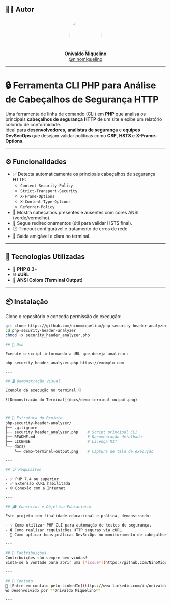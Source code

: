 ## 👨‍💻 Autor

<div align="center">
  <img src="https://avatars.githubusercontent.com/ninomiquelino" width="100" height="100" style="border-radius: 50%">
  <br>
  <strong>Onivaldo Miquelino</strong>
  <br>
  <a href="https://github.com/ninomiquelino">@ninomiquelino</a>
</div>

---

# 🔒 Ferramenta CLI PHP para Análise de Cabeçalhos de Segurança HTTP

Uma ferramenta de linha de comando (CLI) em **PHP** que analisa os principais **cabeçalhos de segurança HTTP** de um site e exibe um relatório colorido de conformidade.  
Ideal para **desenvolvedores**, **analistas de segurança** e **equipes DevSecOps** que desejam validar políticas como **CSP**, **HSTS** e **X-Frame-Options**.

---

## ⚙️ Funcionalidades

- ✅ Detecta automaticamente os principais cabeçalhos de segurança HTTP:
  - `Content-Security-Policy`
  - `Strict-Transport-Security`
  - `X-Frame-Options`
  - `X-Content-Type-Options`
  - `Referrer-Policy`
- 🧩 Mostra cabeçalhos presentes e ausentes com cores ANSI (verde/vermelho).
- 🚦 Segue redirecionamentos (útil para validar HSTS final).
- 🕒 Timeout configurável e tratamento de erros de rede.
- 🧠 Saída amigável e clara no terminal.

---

## 🧰 Tecnologias Utilizadas

- 🐘 **PHP 8.3+**
- 🌐 **cURL**
- 🎨 **ANSI Colors (Terminal Output)**

---

## 📦 Instalação

Clone o repositório e conceda permissão de execução:

```bash
git clone https://github.com/ninomiquelino/php-security-header-analyzer.git
cd php-security-header-analyzer
chmod +x security_header_analyzer.php

## 🚀 Uso

Execute o script informando a URL que deseja analisar:

php security_header_analyzer.php https://exemplo.com

---

## 🖥️ Demonstração Visual

Exemplo da execução no terminal 👇

![Demonstração do Terminal](docs/demo-terminal-output.png)

---

## 📁 Estrutura do Projeto
php-security-header-analyzer/
├── .gitignore
├── security_header_analyzer.php    # Script principal CLI
├── README.md                       # Documentação detalhada
├── LICENSE                         # Licença MIT
└── docs/
    └── demo-terminal-output.png    # Captura de tela da execução

---

## 📋 Requisitos

- ✅ PHP 7.4 ou superior
- ✅ Extensão cURL habilitada
- 🌐 Conexão com a Internet

---

## 🎓 Conceitos e Objetivo Educacional

Este projeto tem finalidade educacional e prática, demonstrando:

- 💡 Como utilizar PHP CLI para automação de testes de segurança.
- 🔒 Como realizar requisições HTTP seguras via cURL.
- 🧠 Como aplicar boas práticas DevSecOps no monitoramento de cabeçalhos de segurança.

---

## 🤝 Contribuições
Contribuições são sempre bem-vindas!  
Sinta-se à vontade para abrir uma [*issue*](https://github.com/NinoMiquelino/php-security-header-analyzer/issues) com sugestões ou enviar um [*pull request*](https://github.com/NinoMiquelino/php-security-header-analyzer/pulls) com melhorias.

---

## 💬 Contato
📧 [Entre em contato pelo LinkedIn](https://www.linkedin.com/in/onivaldomiquelino/)  
💻 Desenvolvido por **Onivaldo Miquelino**

---
